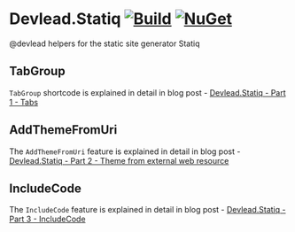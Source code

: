 # Devlead.Statiq [![Build](https://github.com/devlead/Devlead.Statiq/actions/workflows/build.yml/badge.svg?branch=main)](https://github.com/devlead/Devlead.Statiq/actions/workflows/build.yml) [![NuGet](https://img.shields.io/nuget/v/Devlead.Statiq.svg)](https://www.nuget.org/packages/Devlead.Statiq)

@devlead helpers for the static site generator Statiq

## TabGroup

`TabGroup` shortcode is explained in detail in blog post - [Devlead.Statiq - Part 1 - Tabs](https://www.devlead.se/posts/2021/2021-04-09-devlead-statiq-part1-tabs)

## AddThemeFromUri

The `AddThemeFromUri` feature is explained in detail in blog post -  [Devlead.Statiq - Part 2 - Theme from external web resource](https://www.devlead.se/posts/2021/2021-04-10-devlead-statiq-part2-theme-from-uri)

## IncludeCode

The `IncludeCode` feature is explained in detail in blog post - [Devlead.Statiq - Part 3 - IncludeCode](https://www.devlead.se/posts/2021/2021-04-11-devlead-statiq-part3-includecode)
